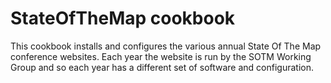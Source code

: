 # StateOfTheMap cookbook

This cookbook installs and configures the various annual State Of The Map
conference websites. Each year the website is run by the SOTM Working Group and
so each year has a different set of software and configuration.

